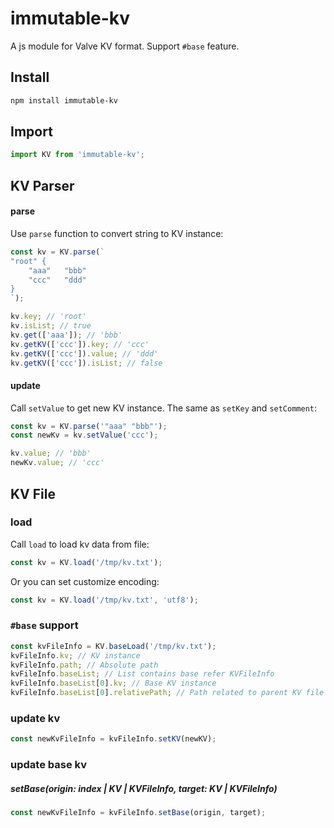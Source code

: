 # immutable-kv
A js module for Valve KV format. Support `#base` feature.

## Install
```bash
npm install immutable-kv
```
## Import
```javascript
import KV from 'immutable-kv';
```

## KV Parser
#### parse
Use `parse` function to convert string to KV instance:
```javascript
const kv = KV.parse(`
"root" {
	"aaa"	"bbb"
	"ccc"	"ddd"
}
`);

kv.key; // 'root'
kv.isList; // true
kv.get(['aaa']); // 'bbb'
kv.getKV(['ccc']).key; // 'ccc'
kv.getKV(['ccc']).value; // 'ddd'
kv.getKV(['ccc']).isList; // false
```

#### update
Call `setValue` to get new KV instance.
The same as `setKey` and `setComment`:
```javascript
const kv = KV.parse('"aaa" "bbb"');
const newKv = kv.setValue('ccc');

kv.value; // 'bbb'
newKv.value; // 'ccc'
```

## KV File
### load
Call `load` to load kv data from file:
```javascript
const kv = KV.load('/tmp/kv.txt');
```

Or you can set customize encoding:
```javascript
const kv = KV.load('/tmp/kv.txt', 'utf8');
```

### `#base` support
```javascript
const kvFileInfo = KV.baseLoad('/tmp/kv.txt');
kvFileInfo.kv; // KV instance
kvFileInfo.path; // Absolute path
kvFileInfo.baseList; // List contains base refer KVFileInfo
kvFileInfo.baseList[0].kv; // Base KV instance
kvFileInfo.baseList[0].relativePath; // Path related to parent KV file
```

### update kv
```javascript
const newKvFileInfo = kvFileInfo.setKV(newKV);
```

### update base kv
##### setBase(origin: index | KV | KVFileInfo, target: KV | KVFileInfo)
```javascript
const newKvFileInfo = kvFileInfo.setBase(origin, target);
```

